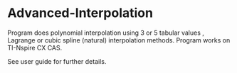 # Advanced-Interpolation
Program does polynomial interpolation using 3 or 5 tabular values , Lagrange or cubic spline (natural) interpolation methods. Program works on TI-Nspire CX CAS.

See user guide for further details.
